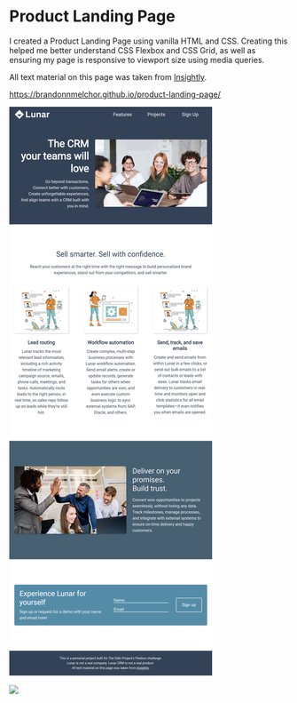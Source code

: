 # Product Landing Page

I created a Product Landing Page using vanilla HTML and CSS. Creating this helped me better understand CSS Flexbox and CSS Grid, as well as ensuring my page is responsive to viewport size using media queries.

All text material on this page was taken from [Insightly](https://www.insightly.com/crm/).

https://brandonnmelchor.github.io/product-landing-page/

![](screenshots/screenshot%20A.png)

![](screenshots/screenshot%20B.png)
